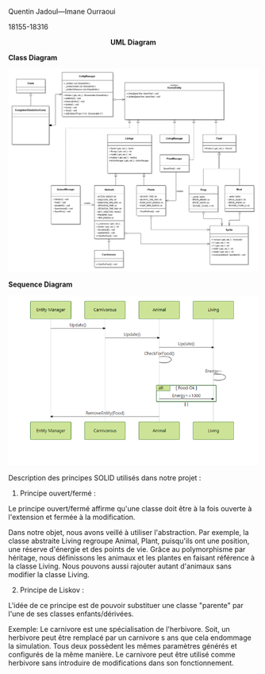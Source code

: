 
Quentin Jadoul—Imane Ourraoui

18155-18316


<p align=center> <strong> UML Diagram</strong>  </p>
<p><strong>Class Diagram</strong> </p>

<img src="ClassDiagram.png"/>

<p><strong>Sequence Diagram</strong></p>


<img src="SequenceDiagram.png"/>














Description des principes SOLID utilisés dans notre projet :

1. Principe ouvert/fermé :

Le principe ouvert/fermé affirme qu'une classe doit être à la fois ouverte à l'extension et fermée à la modification.

Dans notre objet, nous avons veillé à utiliser l'abstraction. Par exemple, la classe abstraite Living regroupe Animal, 
Plant, puisqu'ils ont une position, une réserve d'énergie et des points de vie. Grâce au polymorphisme par héritage, 
nous définissons les animaux et les plantes en faisant référence à la classe Living. Nous pouvons aussi rajouter autant 
d'animaux sans modifier la classe Living.

2. Principe de Liskov :

L'idée de ce principe est de pouvoir substituer une classe "parente" par l'une de ses classes enfants/dérivées.

Exemple: Le carnivore est une spécialisation de l'herbivore. Soit, un herbivore peut être remplacé par un carnivore s
ans que cela endommage la simulation. Tous deux possèdent les mêmes paramètres générés et configurés de la même manière. 
Le carnivore peut être utilisé comme herbivore sans introduire de modifications dans son fonctionnement.

